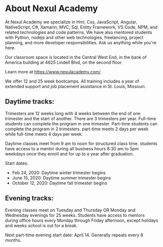 About Nexul Academy
===========================

At Nexul Academy we specialize in Hml, Css, JavaScript, Angular, NativeScript, C#, Xamarin, MVC, Sql, Entity Framework, VS Code, NPM, and related technologies and code patterns. We have also mentored students with Python, nodejs and other web technologies, freelancing, project planning, and more developer responsibilities. Ask us anything while you're here.

Our classroom space is located in the Central West End, in the bank of America building at 4625 Lindell Blvd, on the second floor.

Learn more at https://www.nexulacademy.com/

We offer 12 and 25 week bootcamps. All training includes a year of extended support and job placement assistance in St. Louis, Missouri.

Daytime tracks:
-------------------------------

Trimesters are 12 weeks long with 4 weeks between the end of one trimester and the start of another. There are 3 trimesters per year. Full-time students can complete the program in one trimester. Part-time students can complete the program in 2 trimesters. part-time meets 2 days per week while full-time meets 4 days per week.

Daytime classes meet from 9 am to noon for structured class time. students have access to a mentor during all business hours 8:30 am to 5pm weekdays once they enroll and for up to a year after graduation.

Start dates:
* Feb 24, 2020: Daytime winter trimester begins
* June 15, 2020: Daytime summer trimester begins
* October 12, 2020: Daytime fall trimester begins

Evening tracks:
-------------------------------

Evening classes meet on Tuesday and Thursday OR Monday and Wednesday evenings for 25 weeks. Students have access to mentors during office hours every Monday through Friday afternoon, except holidays and weeks school is out for a break.

Next part-time evening start date: April 14. Generally repeats every 8 months.

